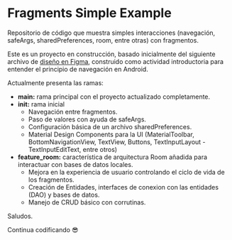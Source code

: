 # Fragments Simple Example
  
  
Repositorio de código que muestra simples interacciones (navegación, safeArgs, sharedPreferences, room, entre otras) con fragmentos.
  
Este es un proyecto en construcción, basado inicialmente del siguiente archivo de [diseño en Figma](https://www.figma.com/proto/aLbXUI5R5g2DwjHh4eLjRo/Navegaci%C3%B3n?type=design&node-id=1-2&t=ymAzHLfHUGJL1jEQ-0&scaling=scale-down&page-id=0%3A1&starting-point-node-id=1%3A2), construido como actividad introductoria para entender el principio de navegación en Android.
  
Actualmente presenta las ramas:

- **main:** rama principal con el proyecto actualizado completamente.
- **init:** rama inicial
  - Navegación entre fragmentos.
  - Paso de valores con ayuda de safeArgs.
  - Configuración básica de un archivo sharedPreferences.
  - Material Design Components para la UI (MaterialToolbar, BottomNavigationView, TextView, Buttons, TextInputLayout - TextInputEditText, entre otros)
- **feature_room:** característica de arquitectura Room añadida para interactuar con bases de datos locales.
  - Mejora en la experiencia de usuario controlando el ciclo de vida de los fragmentos.
  - Creación de Entidades, interfaces de conexion con las entidades (DAO) y bases de datos.
  - Manejo de CRUD básico con corrutinas.
  
Saludos.
  
Continua codificando  :sunglasses:
